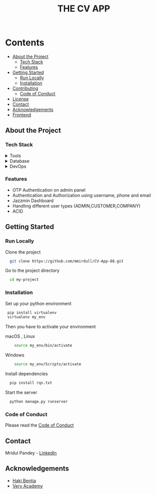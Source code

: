 
<div align="center">


  <h1>THE CV APP</h1>
  
 
  
  

   

</div>

<br />

<!-- Table of Contents -->
# Contents

- [About the Project](#about-the-project)
  * [Tech Stack](#tech-stack)
  * [Features](#features)
- [Getting Started](#getting-started)
  * [Run Locally](#run-locally)
  * [Installation](#installation)
- [Contributing](#contributing)
  * [Code of Conduct](#code-of-conduct)
- [License](#license)
- [Contact](#contact)
- [Acknowledgements](#acknowledgements)
- [Frontend](#frontend)
  

<!-- About the Project -->
## About the Project




<!-- TechStack -->
### Tech Stack

<details>
  <summary>Tools</summary>
  <ul>
    <li><a href="https://www.djangoproject.com/">Django</a></li>
    <li><a href="https://django-ninja.rest-framework.com/">Ninja</a></li>
    <li><a href="https://jwt.io/">JWT</a></li>
  </ul>
</details>



<details>
<summary>Database</summary>
  <ul>
    <li><a href="https://www.mysql.com/">MySQL</a></li>
    <li><a href="https://www.postgresql.org/">PostgreSQL</a></li>
    <li><a href="https://redis.io/">Redis</a></li>
    <li><a href="https://lucid.app/lucidchart/7cb05883-bcbb-42cc-a6cf-8ba626231c4c/edit?page=0_0&invitationId=inv_c4afe04f-96ec-47f5-9d2c-dfb49d780070#">UML</a></li>
    
  </ul>
</details>

<details>
<summary>DevOps</summary>
  <ul>
    <li><a href="https://www.docker.com/">Docker</a></li>
  </ul>
</details>

<!-- Features -->
### Features

- OTP Authentication on admin panel
- Authentication and Authorization using username, phone and email
- Jazzmin Dashboard 
- Handling different user types (ADMIN,CUSTOMER,COMPANY)
- ACID



<!-- Getting Started -->
## Getting Started
<!-- Run Locally -->
### Run Locally

Clone the project

```bash
  git clone https://github.com/mmirdull/CV-App-88.git
```

Go to the project directory

```bash
  cd my-project
```

<!-- Installation -->
### Installation

Set up your python environment

```bash
 pip install virtualenv
 virtualenv my_env
```
Then you have to activate your environment

macOS , Linux
```bash
    source my_env/bin/activate
```

Windows
```bash
    source my_env/Scripts/activate
```


Install dependencies

```bash
  pip install rqs.txt
```
   
Start the server

```bash
  python manage.py runserver
```





<!-- Code of Conduct -->
### Code of Conduct

Please read the [Code of Conduct](https://github.com/mmridull/CV-App-88/blob/develop/CODE_OF_CONDUCT.md)




<!-- Contact -->
## Contact

Mridul Pandey - [LinkedIn](linkedin.com/in/mridul-pandey-4326b1239) 


<!-- Acknowledgments -->
## Acknowledgements

 - [Haki Bentia](https://hakibenita.com/tag/django)
 - [Very Academy](https://youtube.com/@veryacademy)



